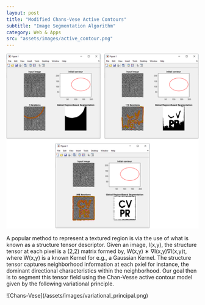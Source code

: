 ```yaml
---
layout: post
title: "Modified Chans-Vese Active Contours"
subtitle: "Image Segmentation Algorithm"
category: Web & Apps
src: "assets/images/active_contour.png"
---
```

![Chans-Vese](/assets/images/chans_vese.png)
<p>A popular method to represent a textured region is via the use of what is known as a structure tensor descriptor. Given an image, I(x,y), the structure tensor at each pixel is a (2,2) matrix formed by, W(x,y) ∗ ∇I(x,y)∇I(x,y)t, where W(x,y) is a known Kernel for e.g., a Gaussian Kernel. The structure tensor captures neighborhood information at each pxiel for instance, the dominant directional characteristics within the neighborhood. Our goal then is to segment this tensor field using the Chan-Vesse active contour model given by the following variational principle.</p>
![Chans-Vese](/assets/images/variational_principal.png)